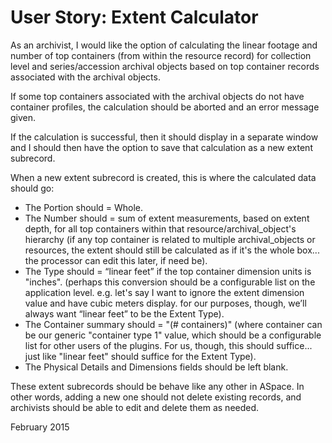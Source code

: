 # User Story: Extent Calculator

As an archivist, I would like the option of calculating the linear footage and number of top containers (from within the resource record) for collection level and series/accession archival objects based on top container records associated with the archival objects.

If some top containers associated with the archival objects do not have container profiles, the calculation should be aborted and an error message given.

If the calculation is successful, then it should display in a separate window and I should then have the option to save that calculation as a new extent subrecord.

When a new extent subrecord is created, this is where the calculated data should go:

- The Portion should = Whole.
- The Number should = sum of extent measurements, based on extent depth, for all top containers within that resource/archival_object's hierarchy (if any top container is related to multiple archival_objects or resources, the extent should still be calculated as if it's the whole box...  the processor can edit this later, if need be).
- The Type should = “linear feet” if the top container dimension units is "inches". (perhaps this conversion should be a configurable list on the application level.  e.g. let's say I want to ignore the extent dimension value and have cubic meters display.  for our purposes, though, we’ll always want “linear feet” to be the Extent Type).
- The Container summary should = "(# containers)" (where container can be our generic "container type 1" value, which should be a configurable list for other users of the plugins. For us, though, this should suffice...  just like "linear feet" should suffice for the Extent Type).
- The Physical Details and Dimensions fields should be left blank.

These extent subrecords should be behave like any other in ASpace.  In other words, adding a new one should not delete existing records, and archivists should be able to edit and delete them as needed.

February 2015